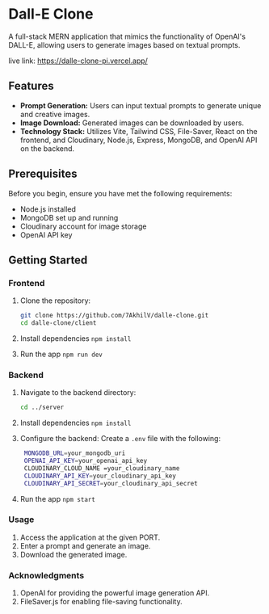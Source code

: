 # Dall-E Clone

A full-stack MERN application that mimics the functionality of OpenAI's DALL-E, allowing users to generate images based on textual prompts.

live link: https://dalle-clone-pi.vercel.app/

## Features

- **Prompt Generation:** Users can input textual prompts to generate unique and creative images.
- **Image Download:** Generated images can be downloaded by users.
- **Technology Stack:** Utilizes Vite, Tailwind CSS, File-Saver, React on the frontend, and Cloudinary, Node.js, Express, MongoDB, and OpenAI API on the backend.

## Prerequisites

Before you begin, ensure you have met the following requirements:

- Node.js installed
- MongoDB set up and running
- Cloudinary account for image storage
- OpenAI API key

## Getting Started

### Frontend

1. Clone the repository:

   ```bash
   git clone https://github.com/7AkhilV/dalle-clone.git
   cd dalle-clone/client

2. Install dependencies
   `npm install`

3. Run the app
   `npm run dev`

   
### Backend

1. Navigate to the backend directory:

   ```bash
   cd ../server

2. Install dependencies
   `npm install`


3. Configure the backend:
   Create a `.env` file with the following:
   ```bash
    MONGODB_URL=your_mongodb_uri
    OPENAI_API_KEY=your_openai_api_key
    CLOUDINARY_CLOUD_NAME =your_cloudinary_name
    CLOUDINARY_API_KEY=your_cloudinary_api_key
    CLOUDINARY_API_SECRET=your_cloudinary_api_secret

5. Run the app
   `npm start`

### Usage

1. Access the application at the given PORT.
2. Enter a prompt and generate an image.
3. Download the generated image.

### Acknowledgments

1. OpenAI for providing the powerful image generation API.
2. FileSaver.js for enabling file-saving functionality.


